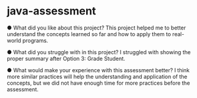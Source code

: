# java-assessment

●	What did you like about this project?
  This project helped me to better understand the concepts learned so far and how to apply them to real-world programs.


●	What did you struggle with in this project?
  I struggled with showing the proper summary after Option 3: Grade Student.
  
  
●	What would make your experience with this assessment better?
  I think more similar practices will help the understanding and application of the concepts, but we did not have enough time for more practices before the assessment.
